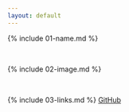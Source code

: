 ```yaml
---
layout: default
---
```


{% include 01-name.md %}

<br>

{% include 02-image.md %}

<br>

{% include 03-links.md %}
[GitHub](http://github.com)


